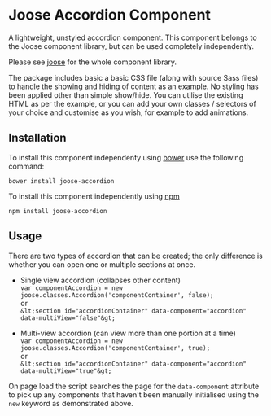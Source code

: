 # Joose Accordion Component

A lightweight, unstyled accordion component. This component belongs to the Joose component library, but can be used completely independently.

Please see [joose](https://github.com/scoobster17/joose) for the whole component library.

The package includes basic a basic CSS file (along with source Sass files) to handle the showing and hiding of content as an example. No styling has been applied other than simple show/hide. You can utilise the existing HTML as per the example, or you can add your own classes / selectors of your choice and customise as you wish, for example to add animations.

## Installation

To install this component independenty using [bower](http://bower.io/search/?q=joose-accordion) use the following command:

`bower install joose-accordion`

To install this component independently using [npm](https://www.npmjs.com/package/joose-accordion)

`npm install joose-accordion`

## Usage

There are two types of accordion that can be created; the only difference is whether you can open one or multiple sections at once.

  - Single view accordion (collapses other content)  
    `var componentAccordion = new joose.classes.Accordion('componentContainer', false);`  
    or  
    `&lt;section id="accordionContainer" data-component="accordion" data-multiView="false"&gt;`
    
  - Multi-view accordion (can view more than one portion at a time)  
    `var componentAccordion = new joose.classes.Accordion('componentContainer', true);`  
    or  
    `&lt;section id="accordionContainer" data-component="accordion" data-multiView="true"&gt;`

On page load the script searches the page for the `data-component` attribute to pick up any components that haven't been manually initialised using the `new` keyword as demonstrated above.
